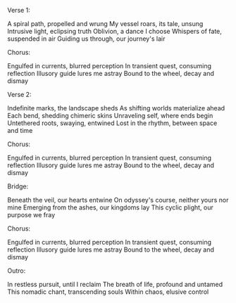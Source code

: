 Verse 1:

A spiral path, propelled and wrung
My vessel roars, its tale, unsung
Intrusive light, eclipsing truth
Oblivion, a dance I choose
Whispers of fate, suspended in air
Guiding us through, our journey's lair


Chorus:

Engulfed in currents, blurred perception
In transient quest, consuming reflection
Illusory guide lures me astray
Bound to the wheel, decay and dismay


Verse 2:

Indefinite marks, the landscape sheds
As shifting worlds materialize ahead
Each bend, shedding chimeric skins
Unraveling self, where ends begin
Untethered roots, swaying, entwined
Lost in the rhythm, between space and time
  

Chorus:

Engulfed in currents, blurred perception
In transient quest, consuming reflection
Illusory guide lures me astray
Bound to the wheel, decay and dismay
  

Bridge:

Beneath the veil, our hearts entwine
On odyssey's course, neither yours nor mine
Emerging from the ashes, our kingdoms lay
This cyclic plight, our purpose we fray
  

Chorus:

Engulfed in currents, blurred perception
In transient quest, consuming reflection
Illusory guide lures me astray
Bound to the wheel, decay and dismay
  

Outro:

In restless pursuit, until I reclaim
The breath of life, profound and untamed
This nomadic chant, transcending souls
Within chaos, elusive control